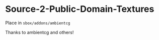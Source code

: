 # Source-2-Public-Domain-Textures

Place in `sbox/addons/ambientcg`

Thanks to ambientcg and others!